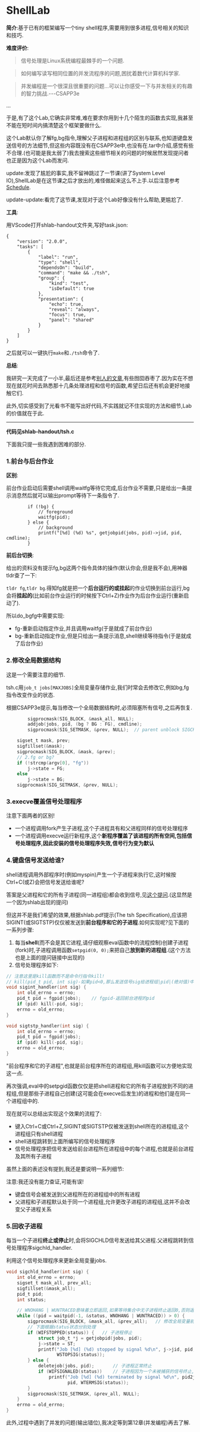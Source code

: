 # ShellLab

**简介**:基于已有的框架编写一个tiny shell程序,需要用到很多进程,信号相关的知识和技巧.

**难度评价**:

> 信号处理是Linux系统编程最棘手的一个问题.

> 如何编写读写相同位置的并发流程序的问题,困扰着数代计算机科学家.

> 并发编程是一个很深且很重要的问题...可以让你感受一下与并发相关的有趣的智力挑战.---CSAPP3e

...

于是,有了这个Lab,它确实非常难,难在要求你用到十几个陌生的函数去实现,我甚至不能在短时间内搞清楚这个框架要做什么.

这个Lab默认你了解fg,bg指令,理解父子进程和进程组的区别与联系,也知道键盘发送信号的方法细节,但这些内容既没有在CSAPP3e中,也没有在.tar中介绍,感觉有些不合理.(也可能是我太弱了)我去搜索这些细节相关的问题的时候居然发现提问者也正是因为这个Lab而发问.

update:发现了尴尬的事实,我不留神跳过了一节课(讲了System Level IO),ShellLab是在这节课之后才放出的,难怪做起来这么不上手.以后注意参考[Schedule](http://www.cs.cmu.edu/afs/cs/academic/class/15213-f15/www/schedule.html).

update-update:看完了这节课,发现对于这个Lab好像没有什么帮助,更尴尬了.

**工具**:

用VScode打开shlab-handout文件夹,写好task.json:

```
{
    "version": "2.0.0",
    "tasks": [
        {
            "label": "run",
            "type": "shell",
            "dependsOn": "build",
            "command": "make && ./tsh",
            "group": {
                "kind": "test",
                "isDefault": true
            },
            "presentation": {
                "echo": true,
                "reveal": "always",
                "focus": true,
                "panel": "shared"
            }
        }
    ]
}
```

之后就可以一键执行`make`和`./tsh`命令了.

**总结**:

我研究一天完成了一小半,最后还是参考[别人的文章](https://zhuanlan.zhihu.com/p/119034923),有些囫囵吞枣了.因为实在不想现在就花时间去熟悉那十几条处理进程和信号的函数,希望日后还有机会更好地接触它们.

此外,切实感受到了光看书不能写出好代码,不实践就记不住实现的方法和细节,Lab的价值就在于此.



---



**代码见shlab-handout/tsh.c**

下面我只提一些我遇到困难的部分.



### 1.前台与后台作业

**区别**:

前台作业启动后需要shell调用waitfg等待它完成,后台作业不需要,只是给出一条提示消息然后就可以输出prompt等待下一条指令了.

```
        if (!bg) {
            // foreground
            waitfg(pid);
        } else {
            // background
            printf("[%d] (%d) %s", getjobpid(jobs, pid)->jid, pid, cmdline);
        }
```

**前后台切换**:

给出的资料没有提示fg,bg这两个指令具体的操作(默认你会,但是我不会),用神器tldr查了一下:

`tldr fg`,`tldr bg`.得知fg就是把一个**后台运行的或挂起**的作业切换到前台运行,bg会将**挂起的**(比如前台作业运行的时候按下Ctrl+Z)作业作为后台作业运行(重新启动了).

所以do_bgfg中需要实现:

- fg-重新启动指定作业,并且调用waitfg(于是就成了前台作业)
- bg-重新启动指定作业,但是只给出一条提示消息,shell继续等待指令(于是就成了后台作业)

### 2.修改全局数据结构

这是一个需要注意的细节.

tsh.c用`job_t jobs[MAXJOBS]`全局变量存储作业,我们时常会去修改它,例如bg,fg指令改变作业的状态.

根据CSAPP3e提示,每当修改一个全局数据结构时,必须阻塞所有信号,之后再恢复.

```C
        sigprocmask(SIG_BLOCK, &mask_all, NULL);
        addjob(jobs, pid, (bg ? BG : FG), cmdline);
        sigprocmask(SIG_SETMASK, &prev, NULL);  // parent unblock SIGCHILD
```

```C
    sigset_t mask, prev;
    sigfillset(&mask);
    sigprocmask(SIG_BLOCK, &mask, &prev);
    // 2.fg or bg?
    if (!strcmp(argv[0], "fg"))
        j->state = FG;
    else
        j->state = BG;
    sigprocmask(SIG_SETMASK, &prev, NULL);
```

### 3.execve覆盖信号处理程序

注意下面两者的区别!

- 一个进程调用fork产生子进程,这个子进程具有和父进程同样的信号处理程序
- 一个进程调用execve运行新程序,这个**新程序覆盖了该进程的所有空间,包括信号处理程序,因此安装的信号处理程序失效,信号行为变为默认**

### 4.键盘信号发送给谁?

shell进程调用外部程序时(例如myspin)产生一个子进程来执行它,这时候按Ctrl+C(或Z)会把信号发送给谁呢?

答案是父进程和它的所有子进程(同一进程组)都会收到信号,见[这个提问](https://stackoverflow.com/questions/31907212/will-ctrlc-send-sigint-signals-to-both-parent-and-child-processes-in-linux).(这显然是一个因为shlab出现的提问)

但这并不是我们希望的效果,根据shlab.pdf提示(The tsh Specification),应该把SIGINT(或SIGTSTP)仅仅被发送到**前台程序和它的子进程**.如何实现呢?见下面的一系列步骤:

1. 每当**shell**(而不会是其它进程,请仔细观察eval函数中的流程控制)创建子进程(fork)时,子进程调用函数`setpgid(0, 0);`来把自己**放到新的进程组**.(这个方法也是上面的提问链接中出现的)
2. 信号处理程序如下:

```C
// 注意这里是kill函数而不是命令行指令kill!
// kill(pid_t pid, int sig)-如果pid<0,那么发送信号sig给进程组|pid|(绝对值)中的每个进程
void sigint_handler(int sig) {
    int old_errno = errno;
    pid_t pid = fgpid(jobs);	// fgpid-返回前台进程的pid
    if (pid) kill(-pid, sig);
    errno = old_errno;
}

void sigtstp_handler(int sig) {
    int old_errno = errno;
    pid_t pid = fgpid(jobs);
    if (pid) kill(-pid, sig);
    errno = old_errno;
}
```

"前台程序和它的子进程",也就是前台程序所在的进程组,用kill函数可以方便地实现这一点.

再次强调,eval中的setpgid函数仅仅是把shell进程和它的所有子进程放到不同的进程组,但是那些子进程自己创建(这可能会在execve后发生)的进程和他们是在同一个进程组中的.



现在就可以总结出实现这个效果的流程了:

- 键入Ctrl+C或Ctrl+Z,SIGINT或SIGTSTP仅被发送到shell所在的进程组,这个进程组只有shell进程
- shell进程跳转到上面所编写的信号处理程序
- 信号处理程序把信号发送给前台进程所在进程组中的每个进程,也就是前台进程及其所有子进程

虽然上面的表述没有提到,我还是要说明一系列细节:

注意:我还没有能力查证,可能有误!

- 键盘信号会被发送到父进程所在的进程组中的所有进程
- 父进程和子进程默认处于同一个进程组,允许更改子进程的进程组,这并不会改变父子进程关系

### 5.回收子进程

每当一个子进程**终止或停止**时,会将SIGCHLD信号发送给其父进程.父进程跳转到信号处理程序sigchld_handler.

利用这个信号处理程序来更新全局变量jobs.

```C
void sigchld_handler(int sig) {
    int old_errno = errno;
    sigset_t mask_all, prev_all;
    sigfillset(&mask_all);
    pid_t pid;
    int status;

    // WNOHANG | WUNTRACED意味着立即返回,如果等待集合中无子进程终止返回0,否则返回终止的子进程的PID
    while ((pid = waitpid(-1, &status, WNOHANG | WUNTRACED)) > 0) {
        sigprocmask(SIG_BLOCK, &mask_all, &prev_all);	// 修改全局变量前需要阻塞所有信号
        // 下面根据status状态分别处理
        if (WIFSTOPPED(status)) {	// 子进程停止
            struct job_t *j = getjobpid(jobs, pid);
            j->state = ST;
            printf("Job [%d] (%d) stopped by signal %d\n", j->jid, pid,
                   WSTOPSIG(status));
        } else {
            deletejob(jobs, pid);		// 子进程正常终止
            if (WIFSIGNALED(status))	// 子进程因为一个未被捕获的信号终止,我没理解这是什么意思,但是按Ctrl+C就会触发这种情况
                printf("Job [%d] (%d) terminated by signal %d\n", pid2jid(pid),
                       pid, WTERMSIG(status));
        }
        sigprocmask(SIG_SETMASK, &prev_all, NULL);
    }
    errno = old_errno;
}
```



此外,过程中遇到了并发的问题(输出错位),我决定等到第12章(并发编程)再去了解.

